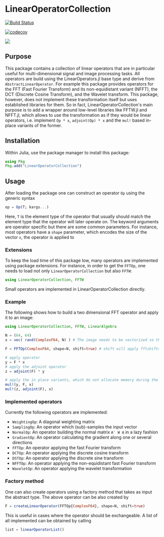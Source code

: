 # LinearOperatorCollection

[![Build Status](https://github.com/JuliaImageRecon/LinearOperatorCollection.jl/actions/workflows/CI.yml/badge.svg?branch=main)](https://github.com/JuliaImageRecon/LinearOperatorCollection.jl/actions/workflows/CI.yml?query=branch%3Amain)

[![codecov](https://codecov.io/github/JuliaImageRecon/LinearOperatorCollection.jl/graph/badge.svg?token=MEjup4lqjO)](https://codecov.io/github/JuliaImageRecon/LinearOperatorCollection.jl)

[![](https://img.shields.io/badge/docs-latest-blue.svg)](https://JuliaImageRecon.github.io/RegularizedLeastSquares.jl/latest)


## Purpose

This package contains a collection of linear operators that are in particular useful for multi-dimensional signal and image processing tasks. All operators are build using the LinearOperators.jl base type and derive from `AbstractLinearOperator`. For example this package
provides operators for the FFT (Fast Fourier Transform) and its non-equidistant variant (NFFT), the DCT (Discrete Cosine Transform), and the Wavelet transform. This package, however, does not implement
these transformation itself but uses established libraries for them. So in fact, LinearOperatorCollection's main purpose is to add a wrapper around low-level libraries like
FFTW.jl and NFFT.jl, which allows to use the transformation as if they would be linear operators, i.e. implement `Op * x`, `adjoint(Op) * x` and the `mul!` based in-place variants of the former.

## Installation

Within Julia, use the package manager to install this package:
```julia
using Pkg
Pkg.add("LinearOperatorCollection")
```

## Usage
After loading the package one can construct an operator `Op` using the generic syntax
```julia
op = Op(T; kargs...) 
```
Here, `T` is the element type of the operator that usually should match the element type that
the operator will later operate on. The keyword arguments are operator specific but there are
 some common parameters. For instance, most operators have a `shape` parameter, which encodes
 the size of the vector `x`, the operator is applied to

### Extensions
To keep the load time of this package low, many operators are implemented using package extensions.
For instance, in order to get the `FFTOp`, one needs to load not only `LinearOperatorCollection` but
also `FFTW`:
```julia
using LinearOperatorCollection, FFTW
```
Small operators are implemented in LinearOperatorCollection directly.

### Example

The following shows how to build a two dimensional FFT operator and apply it to an image:
```julia
using LinearOperatorCollection, FFTW, LinearAlgebra

N = (64, 64)
x = vec( rand(ComplexF64, N) ) # The image needs to be vectorized so that the operator can be applied

F = FFTOp(ComplexF64, shape=N, shift=true) # shift will apply fftshifts before and after the FFT

# apply operator
y = F * x
# apply the adjoint operator
z = adjoint(F) * y

# apply the in place variants, which do not allocate memory during the computation
mul!(y, F, x)
mul!(z, adjoint(F), x)
```

### Implemented operators

Currently the following operators are implemented:
* `WeightingOp`: A diagonal weighting matrix
* `SamplingOp`: An operator which (sub)-samples the input vector
* `NormalOp`: An operator building the normal matrix `A' W A` in a lazy fashion
* `GradientOp`: An operator calculating the gradient along one or several directions
* `FFTOp`: An operator applying the fast Fourier transform
* `DCTOp`: An operator applying the discrete cosine transform
* `DSTOp`: An operator applying the discrete sine transform
* `NFFTOp`: An operator applying the non-equidistant fast Fourier transform
* `WaveletOp`: An operator applying the wavelet transformation

### Factory method

One can also create operators using a factory method that takes as input the abstract type. The above
operator can be also created by
```julia
F = createLinearOperator(FFTOp{ComplexF64}, shape=N, shift=true)
```
This is useful in cases where the operator should be exchangeable. A list of all implemented
can be obtained by calling
```julia
list = linearOperatorList()
```

